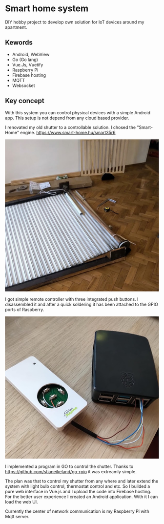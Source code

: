 # Smart home system

DIY hobby project to develop own solution for IoT devices around my apartment.

## Kewords
- Android, WebView
- Go (Go lang)
- Vue.Js, Vuetify
- Raspberry Pi
- Firebase hosting
- MQTT
- Websocket

## Key concept
With this system you can control physical devices with a simple Android app.
This setup is not depend from any cloud based provider.

I renovated my old shutter to a controllable solution. I chosed the "Smart-Home" engine. https://www.smart-home.hu/smart35r6

![shutter](img/redony1.jpg)

I got simple remote controller with three integrated push buttons. I disassembled it and after a quick soldering it has been
attached to the GPIO ports of Raspberry. 

![rp](img/rp1.jpg)

I implemented a program in GO to control the shutter. Thanks to https://github.com/stianeikeland/go-rpio it was extreamly simple.

The plan was that to control my shutter from any where and later extend the system with light bulb control, thermostat control and etc.
So I builded a pure web interface in Vue.js and I upload the code into Firebase hosting.  For the better user experience I created an
Android application. With it I can load the web UI.

Currently the center of network communication is my Raspberry Pi with Mqtt server.
